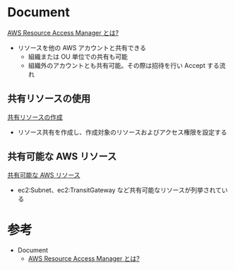 # Document

[AWS Resource Access Manager とは?](https://docs.aws.amazon.com/ja_jp/ram/latest/userguide/what-is.html)

* リソースを他の AWS アカウントと共有できる
  * 組織または OU 単位での共有も可能
  * 組織外のアカウントとも共有可能。その際は招待を行い Accept する流れ


## 共有リソースの使用

[共有リソースの作成](https://docs.aws.amazon.com/ja_jp/ram/latest/userguide/working-with-sharing-create.html)

* リソース共有を作成し、作成対象のリソースおよびアクセス権限を設定する


## 共有可能な AWS リソース

[共有可能な AWS リソース](https://docs.aws.amazon.com/ja_jp/ram/latest/userguide/shareable.html)

* ec2:Subnet、ec2:TransitGateway など共有可能なリソースが列挙されている



# 参考

* Document
  * [AWS Resource Access Manager とは?](https://docs.aws.amazon.com/ja_jp/ram/latest/userguide/what-is.html)


